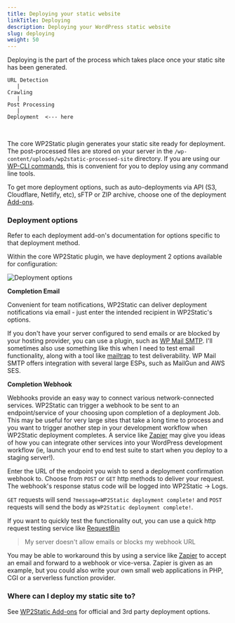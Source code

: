 ```yaml
---
title: Deploying your static website
linkTitle: Deploying
description: Deploying your WordPress static website
slug: deploying
weight: 50
---
```


Deploying is the part of the process which takes place once your static site has been generated.


```
URL Detection
   |
Crawling    
   |
Post Processing
   |
Deployment  <--- here
```

<br>

The core WP2Static plugin generates your static site ready for deployment. The post-processed files are stored on your server in the `/wp-content/uploads/wp2static-processed-site` directory. If you are using our [WP-CLI commands](/developers/wp-cli), this is convenient for you to deploy using any command line tools.

To get more deployment options, such as auto-deployments via API (S3, Cloudflare, Netlify, etc), sFTP or ZIP archive, choose one of the deployment [Add-ons](/addons/).

### Deployment options

Refer to each deployment add-on's documentation for options specific to that deployment method.

Within the core WP2Static plugin, we have deployment 2 options available for configuration:

![Deployment options](/images/deploying/deployment-options.png)

**Completion Email**

Convenient for team notifications, WP2Static can deliver deployment notifications via email - just enter the intended recipient in WP2Static's options.

If you don't have your server configured to send emails or are blocked by your hosting provider, you can use a plugin, such as [WP Mail SMTP](https://github.com/awesomemotive/WP-Mail-SMTP). I'll sometimes also use something like this when I need to test email functionality, along with a tool like [mailtrap](https://mailtrap.io) to test deliverability. WP Mail SMTP offers integration with several large ESPs, such as MailGun and AWS SES.

**Completion Webhook**

Webhooks provide an easy way to connect various network-connected services. WP2Static can trigger a webhook to be sent to an endpoint/service of your choosing upon completion of a deployment Job. This may be useful for very large sites that take a long time to process and you want to trigger another step in your development workflow when WP2Static deployment completes. A service like [Zapier](https://zapier.com) may give you ideas of how you can integrate other services into your WordPress development workflow (ie, launch your end to end test suite to start when you deploy to a staging server!).

Enter the URL of the endpoint you wish to send a deployment confirmation webhook to. Choose from `POST` or `GET` http methods to deliver your request. The webhook's response status code will be logged into WP2Static -> Logs.

`GET` requests will send `?message=WP2Static deployment complete!` and `POST` requests will send the body as `WP2Static deployment complete!`.

If you want to quickly test the functionality out, you can use a quick http request testing service like [RequestBin]( http://requestbin.net/ )


> My server doesn't allow emails or blocks my webhook URL

You may be able to workaround this by using a service like [Zapier](https://zapier.com) to accept an email and forward to a webhook or vice-versa. Zapier is given as an example, but you could also write your own small web applications in PHP, CGI or a serverless function provider.


### Where can I deploy my static site to?

See [WP2Static Add-ons](/addons/) for official and 3rd party deployment options.
